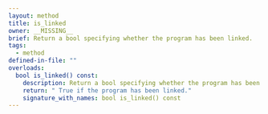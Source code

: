 ```yaml
---
layout: method
title: is_linked
owner: __MISSING__
brief: Return a bool specifying whether the program has been linked.
tags:
  - method
defined-in-file: ""
overloads:
  bool is_linked() const:
    description: Return a bool specifying whether the program has been linked.
    return: " True if the program has been linked."
    signature_with_names: bool is_linked() const
---
```

